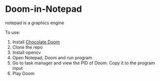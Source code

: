 # Doom-in-Notepad
 notepad is a graphics engine


To use:
1. Install [Chocolate Doom](https://www.chocolate-doom.org/wiki/index.php/Downloads)
2. Clone the repo
3. Install opencv
4. Open Notepad, Doom and run program
5. Go to task manager and view the PID of Doom. Copy it to the program input
6. Play Doom
